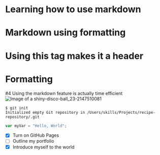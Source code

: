 # Learning how to use markdown
# Markdown using formatting 
# Using this tag makes it a header
# Formatting 
#4 Using the markdown feature is actually time efficient 
![Image of a shiny-disco-ball_23-2147510081](https://github.com/user-attachments/assets/c774bca7-4546-49a3-a5a4-bfab32ca2c3d)

```
$ git init
Initialized empty Git repository in /Users/skills/Projects/recipe-repository/.git
```

``` javascript
var myVar = "Hello, World";
```

- [x] Turn on GitHub Pages
- [ ] Outline my portfolio
- [x] Introduce myself to the world
